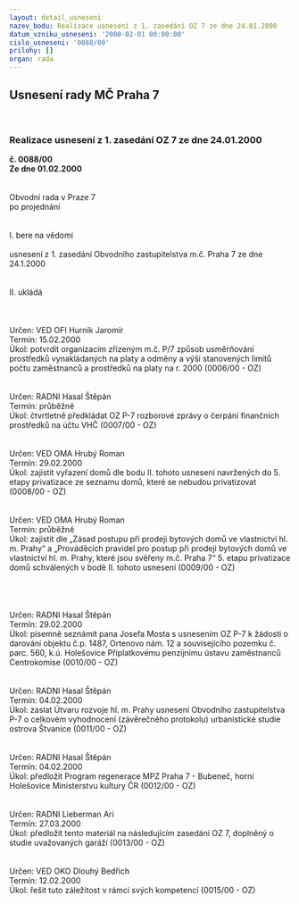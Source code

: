 ```yaml
---
layout: detail_usneseni
nazev_bodu: Realizace usnesení z 1. zasedání OZ 7 ze dne 24.01.2000
datum_vzniku_usneseni: '2000-02-01 00:00:00'
cislo_usneseni: '0088/00'
prilohy: []
organ: rada
---
```

<div id="ucUsn_pList" class="usn">
	<span><h2>Usnesení rady MČ Praha 7 </h2>
<br></span><div class="standBody">
<span><h3>Realizace usnesení z 1. zasedání OZ 7 ze dne 24.01.2000</h3></span><div class="center">
		<strong>č. 0088/00</strong><br>
	</div>
<div class="center">
		<strong>Ze dne 01.02.2000</strong><br><br>
	</div>
<br>Obvodní rada v Praze 7<br>po projednání<br><br><br>I.	bere na vědomí<br><br> usnesení z 1. zasedání Obvodního zastupitelstva m.č. Praha 7 ze dne 24.1.2000<br><br><br>II.	ukládá <br><br> <br><br> Určen:	     	VED OFI Hurník Jaromír<br>Termín: 15.02.2000<br>Úkol:	potvrdit organizacím zřízeným m.č. P/7 způsob usměrňování prostředků vynakládaných na platy a odměny a výši stanovených limitů počtu zaměstnanců a prostředků na platy na r. 2000        (0006/00 - OZ)<br> <br><br> Určen:	     	RADNI Hasal Štěpán<br>Termín: průběžně<br>Úkol:	čtvrtletně předkládat OZ P-7 rozborové zprávy o čerpání finančních prostředků na účtu VHČ        (0007/00 - OZ)<br> <br><br> Určen:	     	VED OMA Hrubý Roman<br>Termín: 29.02.2000<br>Úkol:	zajistit vyřazení domů dle bodu II. tohoto usnesení navržených do 5. etapy privatizace ze seznamu domů, které se nebudou privatizovat     (0008/00 - OZ)<br> <br><br> Určen:	     	VED OMA Hrubý Roman<br>Termín: průběžně<br>Úkol:	zajistit dle „Zásad postupu při prodeji bytových domů ve vlastnictví hl. m. Prahy“ a „Prováděcích pravidel pro postup při prodeji bytových domů ve vlastnictví hl. m. Prahy, které jsou svěřeny m.č. Praha 7“ 5. etapu privatizace domů schválených v bodě II. tohoto usnesení    (0009/00 - OZ)<br> <br><br><br><br> Určen:	     	RADNI Hasal Štěpán<br>Termín: 29.02.2000<br>Úkol:	písemně seznámit pana Josefa Mosta s usnesením OZ P-7 k žádosti o darování objektu č.p. 1487, Ortenovo nám. 12 a souvisejícího pozemku č. parc. 560, k.ú. Holešovice Příplatkovému penzijnímu ústavu zaměstnanců Centrokomise    (0010/00 - OZ)<br> <br><br> Určen:	     	RADNI Hasal Štěpán<br>Termín: 04.02.2000<br>Úkol:	zaslat Útvaru rozvoje hl. m. Prahy usnesení Obvodního zastupitelstva P-7 o celkovém vyhodnocení (závěrečného protokolu) urbanistické studie ostrova Štvanice    (0011/00 - OZ)<br> <br><br> Určen:	     	RADNI Hasal Štěpán<br>Termín: 04.02.2000<br>Úkol:	předložit Program regenerace MPZ Praha 7 - Bubeneč, horní Holešovice Ministerstvu kultury ČR    (0012/00 - OZ)<br> <br><br> Určen:	     	RADNI Lieberman Ari<br>Termín: 27.03.2000<br>Úkol:	předložit tento materiál na následujícím zasedání OZ 7, doplněný o studie uvažovaných garáží     (0013/00 - OZ)<br> <br><br> Určen:	     	VED OKO Dlouhý Bedřich<br>Termín: 12.02.2000<br>Úkol:	řešit tuto záležitost v rámci svých kompetencí     (0015/00 - OZ)<br>
</div>
</div>